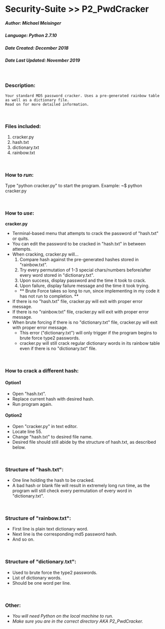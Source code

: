 # Security-Suite >> P2_PwdCracker
##### Author: Michael Meisinger
##### Language: Python 2.7.10
##### Date Created: December 2018
##### Date Last Updated: November 2019

<br/>

### Description:
    Your standard MD5 password cracker. Uses a pre-generated rainbow table as well as a dictionary file.
    Read on for more detailed information.

<br/>

### Files included:
1. cracker.py
1. hash.txt
1. dictionary.txt
1. rainbow.txt

<br/>

### How to *run*:
  Type "python cracker.py" to start the program.
	Example: ~$ python cracker.py

<br/>

### How to *use*:

**cracker.py**
* Terminal-based menu that attempts to crack the password of "hash.txt" or quits.
* You can edit the password to be cracked in "hash.txt" in between attempts.
* When cracking, cracker.py will...
  1. Compare hash against the pre-generated hashes stored in "rainbow.txt".
  1. Try every permutation of 1-3 special chars/numbers before/after every word stored in "dictionary.txt".
  1. Upon success, display password and the time it took to crack.
  1. Upon failure, display failure message and the time it took trying.
  * ** Brute Force takes so long to run, since implementing in my code it has not run to completion. **
* If there is no "hash.txt" file, cracker.py will exit with proper error message.
* If there is no "rainbow.txt" file, cracker.py will exit with proper error message.
* When brute forcing if there is no "dictionary.txt" file, cracker.py will exit with proper error message.
  * This error ("dictionary.txt") will only trigger if the program begins to brute force type2 passwords.
  * cracker.py will still crack regular dictionary words in its rainbow table even if there is no "dictionary.txt" file.
		
<br/>

### How to crack a different hash:
#### Option1
* Open "hash.txt".
* Replace current hash with desired hash.
* Run program again.
#### Option2
* Open "cracker.py" in text editor.
* Locate line 55.
* Change "hash.txt" to desired file name.
* Desired file should still abide by the structure of hash.txt, as described below.

<br/>
		
### Structure of "hash.txt":
* One line holding the hash to be cracked.
* A bad hash or blank file will result in extremely long run time, as the program will still check every permutation of every word in "dictionary.txt".

<br/>

### Structure of "rainbow.txt":
* First line is plain text dictionary word.
* Next line is the corresponding md5 password hash.
* And so on.

<br/>

### Structure of "dictionary.txt":
* Used to brute force the type2 passwords.
* List of dictionary words.
* Should be one word per line.

<br/>

### Other:
* *You will need Python on the local machine to run.*
* *Make sure you are in the correct directory AKA P2_PwdCracker.*
